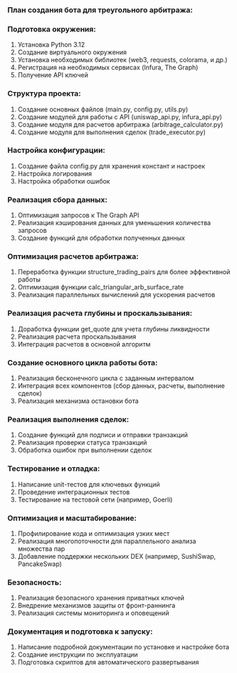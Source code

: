 ### План создания бота для треугольного арбитража:

### Подготовка окружения:
1. Установка Python 3.12 <br/>
2. Создание виртуального окружения
3. Установка необходимых библиотек (web3, requests, colorama, и др.)
4. Регистрация на необходимых сервисах (Infura, The Graph)
5. Получение API ключей 

### Структура проекта:
1. Создание основных файлов (main.py, config.py, utils.py)
2. Создание модулей для работы с API (uniswap_api.py, infura_api.py)
3. Создание модуля для расчетов арбитража (arbitrage_calculator.py)
4. Создание модуля для выполнения сделок (trade_executor.py)

### Настройка конфигурации:
1. Создание файла config.py для хранения констант и настроек
2. Настройка логирования
3. Настройка обработки ошибок

### Реализация сбора данных:
1. Оптимизация запросов к The Graph API
2. Реализация кэширования данных для уменьшения количества запросов
3. Создание функций для обработки полученных данных

### Оптимизация расчетов арбитража:
1. Переработка функции structure_trading_pairs для более эффективной работы
2. Оптимизация функции calc_triangular_arb_surface_rate
3. Реализация параллельных вычислений для ускорения расчетов

### Реализация расчета глубины и проскальзывания:
1. Доработка функции get_quote для учета глубины ликвидности
2. Реализация расчета проскальзывания
3. Интеграция расчетов в основной алгоритм

### Создание основного цикла работы бота:
1. Реализация бесконечного цикла с заданным интервалом
2. Интеграция всех компонентов (сбор данных, расчеты, выполнение сделок)
3. Реализация механизма остановки бота

### Реализация выполнения сделок:
1. Создание функций для подписи и отправки транзакций
2. Реализация проверки статуса транзакций
3. Обработка ошибок при выполнении сделок

### Тестирование и отладка:
1. Написание unit-тестов для ключевых функций
2. Проведение интеграционных тестов
3. Тестирование на тестовой сети (например, Goerli)

### Оптимизация и масштабирование:
1. Профилирование кода и оптимизация узких мест
2. Реализация многопоточности для параллельного анализа множества пар
3. Добавление поддержки нескольких DEX (например, SushiSwap, PancakeSwap)

### Безопасность:
1. Реализация безопасного хранения приватных ключей
2. Внедрение механизмов защиты от фронт-раннинга
3. Реализация системы мониторинга и оповещений

### Документация и подготовка к запуску:
1. Написание подробной документации по установке и настройке бота
2. Создание инструкции по эксплуатации
3. Подготовка скриптов для автоматического развертывания